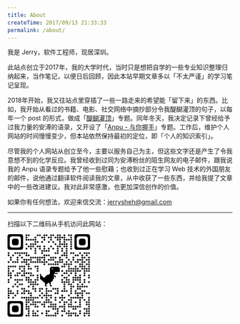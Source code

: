 ```yaml
---
title: About
createTime: 2017/09/13 21:33:33
permalink: /about/
---
```


我是 Jerry，软件工程师，现居深圳。

此站点创立于2017年，我的大学时代，当时只是想把自学的一些专业知识整理归纳起来，当作笔记，以便日后回顾，因此本站早期文章多以「不太严谨」的学习笔记呈现。

2018年开始，我又往站点里穿插了一些一路走来的希望能「留下来」的东西。比如，我开始从看过的书籍、电影、社交网络中摘抄部分令我醍醐灌顶的句子，以每年一个 post 的形式，做成「[醍醐灌顶](/sentences/)」专题。同年冬天，我决定记录下曾经给予过我力量的安溥的语录，又开设了「[Anpu - 与你握手](/anpu/)」专题。工作后，维护个人网站的时间慢慢变少，但本站依然保持最初的定位，即「个人的知识索引」。

尽管我的个人网站从创立至今，主要以服务自己为主，但这些文字还是产生了令我意想不到的化学反应。我曾经收到过同为安溥粉丝的陌生网友的电子邮件，跟我说我的 Anpu 语录专题给予了他一些慰藉；也收到过正在学习 Web 技术的外国朋友的邮件，说他通过翻译软件阅读我的文章，从中收获了一些东西，并给我提了文章中的一些改进建议。我对此非常感激，也更加深信创作的价值。

如果你有任何想法，欢迎来信交流：[jerrysheh@gmail.com](mailto:jerrysheh@gmail.com)

---

扫描以下二维码从手机访问此网站：

![](/images/qrcode_jerrysheh.com.png)
